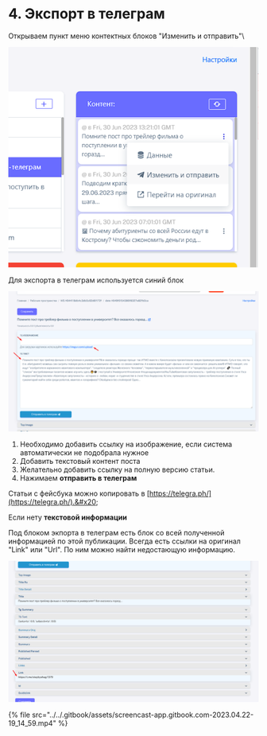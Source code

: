 # 4. Экспорт в телеграм

Открываем пункт меню контектных блоков "Изменить и отправить"\


![](<../../.gitbook/assets/image (1).png>)

Для экспорта в телеграм используется синий блок

![](<../../.gitbook/assets/image (7).png>)

1. Необходимо добавить ссылку на изображение, если система автоматически не подобрала нужное
2. Добавить текстовый контент поста
3. Желательно добавить ссылку на полную версию статьи.
4. Нажимаем **отправить в телеграм**



Статьи с фейсбука можно копировать в [https://telegra.ph/](https://telegra.ph/).&#x20;

Если нету **текстовой информации**

Под блоком экпорта в телеграм есть блок со всей полученной информацией по этой публикации. Всегда есть ссылки на оригинал "Link" или "Url". По ним можно найти недостающую информацию.

![](<../../.gitbook/assets/image (2).png>)

{% file src="../../.gitbook/assets/screencast-app.gitbook.com-2023.04.22-19_14_59.mp4" %}
